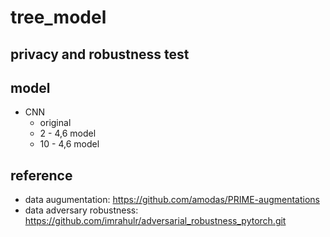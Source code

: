 # tree_model
## privacy and robustness test 

## model
- CNN
  - original
  - 2 - 4,6 model
  - 10 - 4,6 model
 
## reference
- data augumentation: https://github.com/amodas/PRIME-augmentations
- data adversary robustness: https://github.com/imrahulr/adversarial_robustness_pytorch.git
